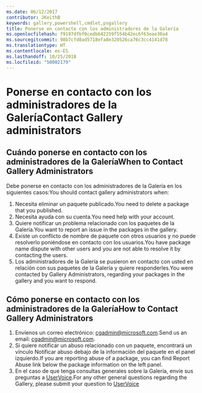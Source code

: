 ```yaml
---
ms.date: 06/12/2017
contributor: JKeithB
keywords: gallery,powershell,cmdlet,psgallery
title: Ponerse en contacto con los administradores de la Galería
ms.openlocfilehash: f9197dfbf0cedb642259f554b42ec6f63eae30a4
ms.sourcegitcommit: 98b7cfd8ad5718efa8e320526ca76c3cc4141d78
ms.translationtype: HT
ms.contentlocale: es-ES
ms.lasthandoff: 10/25/2018
ms.locfileid: "50002179"
---
```

# <a name="contact-gallery-administrators"></a><span data-ttu-id="efca3-103">Ponerse en contacto con los administradores de la Galería</span><span class="sxs-lookup"><span data-stu-id="efca3-103">Contact Gallery administrators</span></span>

## <a name="when-to-contact-gallery-administrators"></a><span data-ttu-id="efca3-104">Cuándo ponerse en contacto con los administradores de la Galería</span><span class="sxs-lookup"><span data-stu-id="efca3-104">When to Contact Gallery Administrators</span></span>

<span data-ttu-id="efca3-105">Debe ponerse en contacto con los administradores de la Galería en los siguientes casos:</span><span class="sxs-lookup"><span data-stu-id="efca3-105">You should contact gallery administrators when:</span></span>

1. <span data-ttu-id="efca3-106">Necesita eliminar un paquete publicado.</span><span class="sxs-lookup"><span data-stu-id="efca3-106">You need to delete a package that you published.</span></span>
2. <span data-ttu-id="efca3-107">Necesita ayuda con su cuenta.</span><span class="sxs-lookup"><span data-stu-id="efca3-107">You need help with your account.</span></span>
3. <span data-ttu-id="efca3-108">Quiere notificar un problema relacionado con los paquetes de la Galería.</span><span class="sxs-lookup"><span data-stu-id="efca3-108">You want to report an issue in the packages in the gallery.</span></span>
4. <span data-ttu-id="efca3-109">Existe un conflicto de nombre de paquete con otros usuarios y no puede resolverlo poniéndose en contacto con los usuarios.</span><span class="sxs-lookup"><span data-stu-id="efca3-109">You have package name dispute with other users and you are not able to resolve it by contacting the users.</span></span>
5. <span data-ttu-id="efca3-110">Los administradores de la Galería se pusieron en contacto con usted en relación con sus paquetes de la Galería y quiere responderles.</span><span class="sxs-lookup"><span data-stu-id="efca3-110">You were contacted by Gallery Administrators, regarding your packages in the gallery and you want to respond.</span></span>

## <a name="how-to-contact-gallery-administrators"></a><span data-ttu-id="efca3-111">Cómo ponerse en contacto con los administradores de la Galería</span><span class="sxs-lookup"><span data-stu-id="efca3-111">How to Contact Gallery Administrators</span></span>

1. <span data-ttu-id="efca3-112">Envíenos un correo electrónico: cgadmin@microsoft.com.</span><span class="sxs-lookup"><span data-stu-id="efca3-112">Send us an email: cgadmin@microsoft.com.</span></span>
2. <span data-ttu-id="efca3-113">Si quiere notificar un abuso relacionado con un paquete, encontrará un vínculo Notificar abuso debajo de la información del paquete en el panel izquierdo.</span><span class="sxs-lookup"><span data-stu-id="efca3-113">If you are reporting abuse of a package, you can find Report Abuse link below the package information on the left panel.</span></span>
3. <span data-ttu-id="efca3-114">En el caso de que tenga consultas generales sobre la Galería, envíe sus preguntas a [UserVoice](http://windowsserver.uservoice.com/forums/301869-powershell).</span><span class="sxs-lookup"><span data-stu-id="efca3-114">For any other general questions regarding the Gallery, please submit your question to [UserVoice](http://windowsserver.uservoice.com/forums/301869-powershell)</span></span>
